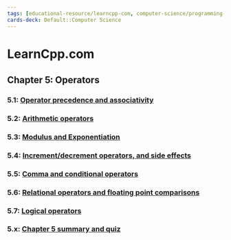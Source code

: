 ```yaml
---
tags: [educational-resource/learncpp-com, computer-science/programming-language/cpp, study-note] 
cards-deck: Default::Computer Science
---
```


# LearnCpp.com

## Chapter 5꞉ Operators

### 5.1: [Operator precedence and associativity](https://www.learncpp.com/cpp-tutorial/operator-precedence-and-associativity/)

### 5.2: [Arithmetic operators](https://www.learncpp.com/cpp-tutorial/arithmetic-operators/)

### 5.3: [Modulus and Exponentiation](https://www.learncpp.com/cpp-tutorial/5-3-modulus-and-exponentiation/)

### 5.4: [Increment/decrement operators, and side effects](https://www.learncpp.com/cpp-tutorial/increment-decrement-operators-and-side-effects/)

### 5.5: [Comma and conditional operators](https://www.learncpp.com/cpp-tutorial/comma-and-conditional-operators/)

### 5.6: [Relational operators and floating point comparisons](https://www.learncpp.com/cpp-tutorial/relational-operators-and-floating-point-comparisons/)

### 5.7: [Logical operators](https://www.learncpp.com/cpp-tutorial/logical-operators/)

### 5.x: [Chapter 5 summary and quiz](https://www.learncpp.com/cpp-tutorial/chapter-5-summary-and-quiz/)
